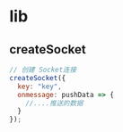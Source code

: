 # lib

## createSocket

```js
// 创建 Socket连接
createSocket({
  key: "key",
  onmessage: pushData => {
    //....推送的数据
  }
});
```
